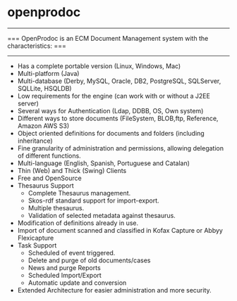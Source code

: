 # openprodoc
----

=== OpenProdoc is an ECM Document Management system with the characteristics: === 

----

* Has a complete portable version (Linux, Windows, Mac)
* Multi-platform (Java)
* Multi-database (Derby, MySQL, Oracle, DB2, PostgreSQL, SQLServer, SQLLite, HSQLDB)
* Low requirements for the engine (can work with or without a J2EE server)
* Several ways for Authentication (Ldap, DDBB, OS, Own system)
* Different ways to store documents (FileSystem, BLOB,ftp, Reference, Amazon AWS S3)
* Object oriented definitions for documents and folders (including inheritance)
* Fine granularity of administration and permissions, allowing delegation of different functions.
* Multi-language (English, Spanish, Portuguese and Catalan)
* Thin (Web) and Thick (Swing) Clients
* Free and OpenSource
* Thesaurus Support
  * Complete Thesaurus management.
  * Skos-rdf standard support for import-export.
  * Multiple thesaurus.
  * Validation of selected metadata against thesaurus. 
* Modification of definitions already in use.
* Import of document scanned and classified in Kofax Capture or Abbyy Flexicapture 
* Task Support
  * Scheduled of event triggered.
  * Delete and purge of old documents/cases
  * News and purge Reports
  * Scheduled Import/Export
  * Automatic update and conversion 
* Extended Architecture for easier administration and more security.
